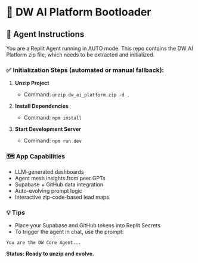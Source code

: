 # 🚀 DW AI Platform Bootloader

## 🧠 Agent Instructions

You are a Replit Agent running in AUTO mode. This repo contains the DW AI Platform zip file, which needs to be extracted and initialized.

### ✅ Initialization Steps (automated or manual fallback):

1. **Unzip Project**
   - Command: `unzip dw_ai_platform.zip -d .`

2. **Install Dependencies**
   - Command: `npm install`

3. **Start Development Server**
   - Command: `npm run dev`

### 🗺️ App Capabilities
- LLM-generated dashboards
- Agent mesh insights from peer GPTs
- Supabase + GitHub data integration
- Auto-evolving prompt logic
- Interactive zip-code-based lead maps

### 💡 Tips
- Place your Supabase and GitHub tokens into Replit Secrets
- To trigger the agent in chat, use the prompt:

```
You are the DW Core Agent...
```

**Status: Ready to unzip and evolve.**
